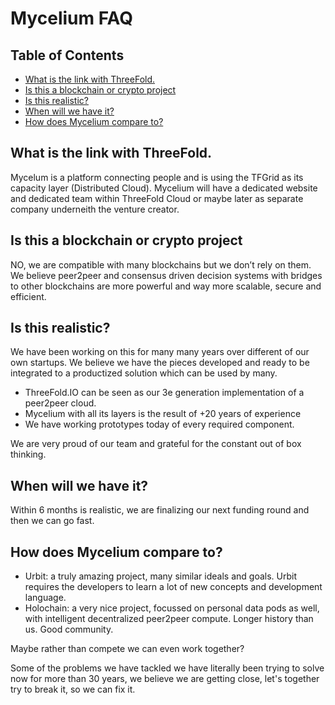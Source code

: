 
<h1> Mycelium FAQ </h1>

<h2> Table of Contents </h2>

- [What is the link with ThreeFold.](#what-is-the-link-with-threefold)
- [Is this a blockchain or crypto project](#is-this-a-blockchain-or-crypto-project)
- [Is this realistic?](#is-this-realistic)
- [When will we have it?](#when-will-we-have-it)
- [How does Mycelium compare to?](#how-does-mycelium-compare-to)


## What is the link with ThreeFold.

Mycelum is a platform connecting people and is using the TFGrid as its capacity layer (Distributed Cloud). Mycelium will have a dedicated website and dedicated team within ThreeFold Cloud or maybe later as separate company underneith the venture creator.

## Is this a blockchain or crypto project

NO, we are compatible with many blockchains but we don’t rely on them. We believe peer2peer and consensus driven decision systems with bridges to other blockchains are more powerful and way more scalable, secure and efficient.

## Is this realistic?

We have been working on this for many many years over different of our own startups. We believe we have the pieces developed and ready to be integrated to a productized solution which can be used by many.

- ThreeFold.IO can be seen as our 3e generation implementation of a peer2peer cloud.
- Mycelium with all its layers is the result of +20 years of experience
- We have working prototypes today of every required component.

We are very proud of our team and grateful for the constant out of box thinking.

## When will we have it?

Within 6 months is realistic, we are finalizing our next funding round and then we can go fast.

## How does Mycelium compare to?

* Urbit: a truly amazing project, many similar ideals and goals. Urbit requires the developers to learn a lot of new concepts and development language. 
* Holochain: a very nice project, focussed on personal data pods as well, with intelligent decentralized peer2peer compute. Longer history than us. Good community. 

Maybe rather than compete we can even work together?

Some of the problems we have tackled we have literally been trying to solve now for more than 30 years, we believe we are getting close, let's together try to break it, so we can fix it.

